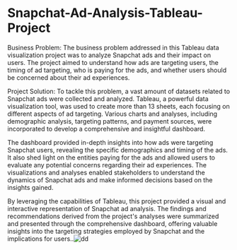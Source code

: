 # Snapchat-Ad-Analysis-Tableau-Project

Business Problem: The business problem addressed in this Tableau data visualization project was to analyze Snapchat ads and their impact on users. The project aimed to understand how ads are targeting users, the timing of ad targeting, who is paying for the ads, and whether users should be concerned about their ad experiences. 

Project Solution: To tackle this problem, a vast amount of datasets related to Snapchat ads were collected and analyzed. Tableau, a powerful data visualization tool, was used to create more than 13 sheets, each focusing on different aspects of ad targeting. Various charts and analyses, including demographic analysis, targeting patterns, and payment sources, were incorporated to develop a comprehensive and insightful dashboard.

The dashboard provided in-depth insights into how ads were targeting Snapchat users, revealing the specific demographics and timing of the ads. It also shed light on the entities paying for the ads and allowed users to evaluate any potential concerns regarding their ad experiences. The visualizations and analyses enabled stakeholders to understand the dynamics of Snapchat ads and make informed decisions based on the insights gained.

By leveraging the capabilities of Tableau, this project provided a visual and interactive representation of Snapchat ad analysis. The findings and recommendations derived from the project's analyses were summarized and presented through the comprehensive dashboard, offering valuable insights into the targeting strategies employed by Snapchat and the implications for users..![dd](https://user-images.githubusercontent.com/121448188/229526065-5bc839f3-97d3-4d3b-9601-19c66945360a.png)
